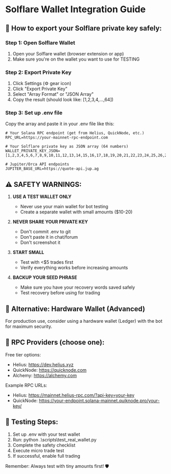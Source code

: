 # Solflare Wallet Integration Guide

## 🔐 How to export your Solflare private key safely:

### Step 1: Open Solflare Wallet
1. Open your Solflare wallet (browser extension or app)
2. Make sure you're on the wallet you want to use for TESTING

### Step 2: Export Private Key
1. Click Settings (⚙️ gear icon)
2. Click "Export Private Key"  
3. Select "Array Format" or "JSON Array"
4. Copy the result (should look like: [1,2,3,4,...,64])

### Step 3: Set up .env file
Copy the array and paste it in your .env file like this:

```
# Your Solana RPC endpoint (get from Helius, QuickNode, etc.)
RPC_URL=https://your-mainnet-rpc-endpoint.com

# Your Solflare private key as JSON array (64 numbers)
WALLET_PRIVATE_KEY_JSON=[1,2,3,4,5,6,7,8,9,10,11,12,13,14,15,16,17,18,19,20,21,22,23,24,25,26,27,28,29,30,31,32,33,34,35,36,37,38,39,40,41,42,43,44,45,46,47,48,49,50,51,52,53,54,55,56,57,58,59,60,61,62,63,64]

# Jupiter/Orca API endpoints
JUPITER_BASE_URL=https://quote-api.jup.ag
```

## ⚠️ SAFETY WARNINGS:

1. **USE A TEST WALLET ONLY**
   - Never use your main wallet for bot testing
   - Create a separate wallet with small amounts ($10-20)

2. **NEVER SHARE YOUR PRIVATE KEY**
   - Don't commit .env to git
   - Don't paste it in chat/forum
   - Don't screenshot it

3. **START SMALL**
   - Test with <$5 trades first
   - Verify everything works before increasing amounts

4. **BACKUP YOUR SEED PHRASE**
   - Make sure you have your recovery words saved safely
   - Test recovery before using for trading

## 📱 Alternative: Hardware Wallet (Advanced)
For production use, consider using a hardware wallet (Ledger) 
with the bot for maximum security.

## 🚀 RPC Providers (choose one):

Free tier options:
- Helius: https://dev.helius.xyz
- QuickNode: https://quicknode.com  
- Alchemy: https://alchemy.com

Example RPC URLs:
- Helius: https://mainnet.helius-rpc.com/?api-key=your-key
- QuickNode: https://your-endpoint.solana-mainnet.quiknode.pro/your-key/

## 🧪 Testing Steps:

1. Set up .env with your test wallet
2. Run: python .\scripts\test_real_wallet.py
3. Complete the safety checklist
4. Execute micro trade test
5. If successful, enable full trading

Remember: Always test with tiny amounts first! 🛡️